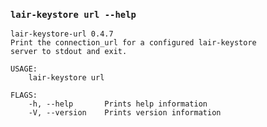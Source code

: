 ### `lair-keystore url --help`
```text
lair-keystore-url 0.4.7
Print the connection_url for a configured lair-keystore
server to stdout and exit.

USAGE:
    lair-keystore url

FLAGS:
    -h, --help       Prints help information
    -V, --version    Prints version information

```

